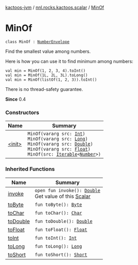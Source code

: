 [kactoos-jvm](../../index.md) / [nnl.rocks.kactoos.scalar](../index.md) / [MinOf](./index.md)

# MinOf

`class MinOf : `[`NumberEnvelope`](../-number-envelope/index.md)

Find the smallest value among numbers.

Here is how you can use it to find minimum among numbers:

```
val min = MinOf(1, 2, 3, 4).toInt()
val min = MinOf(1L, 2L, 3L).toLong()
val min = MinOf(listOf(1, 2, 3)).toInt()
```

There is no thread-safety guarantee.

**Since**
0.4

### Constructors

| Name | Summary |
|---|---|
| [&lt;init&gt;](-init-.md) | `MinOf(vararg src: `[`Int`](https://kotlinlang.org/api/latest/jvm/stdlib/kotlin/-int/index.html)`)`<br>`MinOf(vararg src: `[`Long`](https://kotlinlang.org/api/latest/jvm/stdlib/kotlin/-long/index.html)`)`<br>`MinOf(vararg src: `[`Double`](https://kotlinlang.org/api/latest/jvm/stdlib/kotlin/-double/index.html)`)`<br>`MinOf(vararg src: `[`Float`](https://kotlinlang.org/api/latest/jvm/stdlib/kotlin/-float/index.html)`)`<br>`MinOf(src: `[`Iterable`](https://kotlinlang.org/api/latest/jvm/stdlib/kotlin.collections/-iterable/index.html)`<`[`Number`](https://kotlinlang.org/api/latest/jvm/stdlib/kotlin/-number/index.html)`>)` |

### Inherited Functions

| Name | Summary |
|---|---|
| [invoke](../-number-envelope/invoke.md) | `open fun invoke(): `[`Double`](https://kotlinlang.org/api/latest/jvm/stdlib/kotlin/-double/index.html)<br>Get value of this [Scalar](../../nnl.rocks.kactoos/-scalar/index.md) |
| [toByte](../-number-envelope/to-byte.md) | `fun toByte(): `[`Byte`](https://kotlinlang.org/api/latest/jvm/stdlib/kotlin/-byte/index.html) |
| [toChar](../-number-envelope/to-char.md) | `fun toChar(): `[`Char`](https://kotlinlang.org/api/latest/jvm/stdlib/kotlin/-char/index.html) |
| [toDouble](../-number-envelope/to-double.md) | `fun toDouble(): `[`Double`](https://kotlinlang.org/api/latest/jvm/stdlib/kotlin/-double/index.html) |
| [toFloat](../-number-envelope/to-float.md) | `fun toFloat(): `[`Float`](https://kotlinlang.org/api/latest/jvm/stdlib/kotlin/-float/index.html) |
| [toInt](../-number-envelope/to-int.md) | `fun toInt(): `[`Int`](https://kotlinlang.org/api/latest/jvm/stdlib/kotlin/-int/index.html) |
| [toLong](../-number-envelope/to-long.md) | `fun toLong(): `[`Long`](https://kotlinlang.org/api/latest/jvm/stdlib/kotlin/-long/index.html) |
| [toShort](../-number-envelope/to-short.md) | `fun toShort(): `[`Short`](https://kotlinlang.org/api/latest/jvm/stdlib/kotlin/-short/index.html) |
